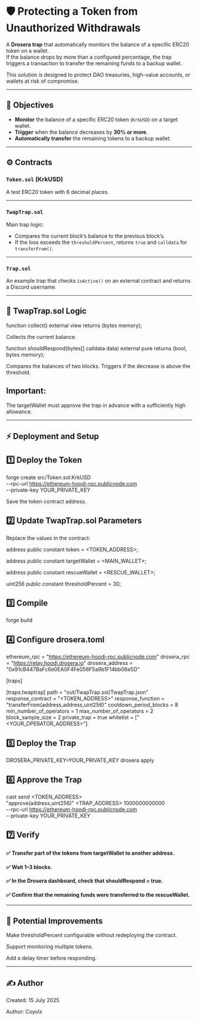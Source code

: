 # 🛡️ Protecting a Token from Unauthorized Withdrawals

A **Drosera trap** that automatically monitors the balance of a specific ERC20 token on a wallet.  
If the balance drops by more than a configured percentage, the trap triggers a transaction to transfer the remaining funds to a backup wallet.

This solution is designed to protect DAO treasuries, high-value accounts, or wallets at risk of compromise.    

---

## 🎯 Objectives 

- **Monitor** the balance of a specific ERC20 token (`KrkUSD`) on a target wallet.  
- **Trigger** when the balance decreases by **30% or more**.
- **Automatically transfer** the remaining tokens to a backup wallet.  

---

## ⚙️ Contracts

### `Token.sol` (KrkUSD)
A test ERC20 token with 6 decimal places.

---

### `TwapTrap.sol`
Main trap logic:

- Compares the current block’s balance to the previous block’s.
- If the loss exceeds the `thresholdPercent`, returns `true` and `calldata` for `transferFrom()`.

---

### `Trap.sol`
An example trap that checks `isActive()` on an external contract and returns a Discord username.

---

## 🧩 TwapTrap.sol Logic
function collect() external view returns (bytes memory);

Collects the current balance.

function shouldRespond(bytes[] calldata data) external pure returns (bool, bytes memory);

Compares the balances of two blocks.
Triggers if the decrease is above the threshold.

## Important:
The targetWallet must approve the trap in advance with a sufficiently high allowance.

----

## ⚡ Deployment and Setup
## 1️⃣ Deploy the Token

forge create src/Token.sol:KrkUSD \
  --rpc-url https://ethereum-hoodi-rpc.publicnode.com \
  --private-key YOUR_PRIVATE_KEY
  
 Save the token contract address. 

 ## 2️⃣ Update TwapTrap.sol Parameters
Replace the values in the contract:

address public constant token = <TOKEN_ADDRESS>;

address public constant targetWallet = <MAIN_WALLET>;

address public constant rescueWallet = <RESCUE_WALLET>;

uint256 public constant thresholdPercent = 30;

## 3️⃣ Compile
forge build

## 4️⃣ Configure drosera.toml

ethereum_rpc = "https://ethereum-hoodi-rpc.publicnode.com"
drosera_rpc = "https://relay.hoodi.drosera.io"
drosera_address = "0x91cB447BaFc6e0EA0F4Fe056F5a9b1F14bb06e5D"

[traps]

[traps.twaptrap]
path = "out/TwapTrap.sol/TwapTrap.json"
response_contract = "<TOKEN_ADDRESS>"
response_function = "transferFrom(address,address,uint256)"
cooldown_period_blocks = 8
min_number_of_operators = 1
max_number_of_operators = 2
block_sample_size = 2
private_trap = true
whitelist = ["<YOUR_OPERATOR_ADDRESS>"]

## 5️⃣ Deploy the Trap
DROSERA_PRIVATE_KEY=YOUR_PRIVATE_KEY drosera apply

## 6️⃣ Approve the Trap
cast send <TOKEN_ADDRESS> \
  "approve(address,uint256)" <TRAP_ADDRESS> 1000000000000 \
  --rpc-url https://ethereum-hoodi-rpc.publicnode.com \
  --private-key YOUR_PRIVATE_KEY
## 7️⃣ Verify
#### ✅ Transfer part of the tokens from targetWallet to another address.

#### ✅ Wait 1–3 blocks.

#### ✅ In the Drosera dashboard, check that shouldRespond = true.

#### ✅ Confirm that the remaining funds were transferred to the rescueWallet.

---

## 🧠 Potential Improvements

Make thresholdPercent configurable without redeploying the contract.

Support monitoring multiple tokens.

Add a delay timer before responding.

---

## ✍️ Author

Created: 15 July 2025

Author: Coyolx

